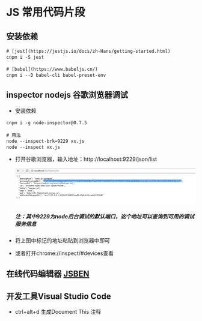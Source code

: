 # JS 常用代码片段


## 安装依赖
```
# [jest](https://jestjs.io/docs/zh-Hans/getting-started.html)
cnpm i -S jest

# [babel](https://www.babeljs.cn/)
cnpm i --D babel-cli babel-preset-env
```



## inspector nodejs 谷歌浏览器调试
* 安装依赖
```
cnpm i -g node-inspector@0.7.5

# 用法
node --inspect-brk=9229 xx.js
node --inspect xx.js
```
* 打开谷歌浏览器，输入地址：http://localhost:9229/json/list

  ![img](./static/1.png) 

  ##### 注：其中9229为node后台调试的默认端口，这个地址可以查询到可用的调试服务信息 

* 将上图中标记的地址粘贴到浏览器中即可 

* 或者打开chrome://inspect/#devices查看


## 在线代码编辑器 [JSBEN](http://jsbin.com/?js,console)


## 开发工具Visual Studio Code
* ctrl+alt+d 生成Document This 注释
